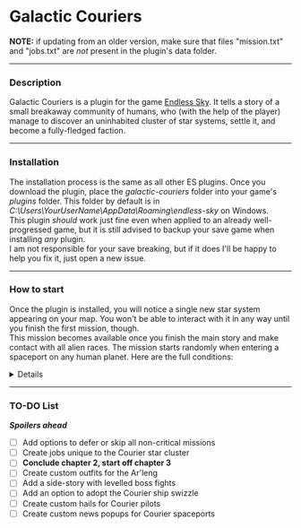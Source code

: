 # Galactic Couriers  
**NOTE:** if updating from an older version, make sure that files "mission.txt" and "jobs.txt" are *not* present in the plugin's data folder.
___  
### Description  
Galactic Couriers is a plugin for the game [Endless Sky](https://github.com/endless-sky/endless-sky). It tells a story of a small breakaway community of humans, who (with the help of the player) manage to discover an uninhabited cluster of star systems, settle it, and become a fully-fledged faction.
___
### Installation  
The installation process is the same as all other ES plugins. Once you download the plugin, place the *galactic-couriers* folder into your game's *plugins* folder. This folder by default is in *C:\Users\YourUserName\AppData\Roaming\endless-sky* on Windows.  
This plugin *should* work just fine even when applied to an already well-progressed game, but it is still advised to backup your save game when installing *any* plugin.  
I am not responsible for your save breaking, but if it does I'll be happy to help you fix it, just open a new issue.  
___  
### How to start  
Once the plugin is installed, you will notice a single new star system appearing on your map. You won't be able to interact with it in any way until you finish the first mission, though.  
This mission becomes available once you finish the main story and make contact with all alien races. The mission starts randomly when entering a spaceport on any human planet. Here are the full conditions:  
<details>

	source
		government "Free Worlds" "Republic" "Syndicate"
	to offer
		has "First Contact: Hai: offered"
		has "First Contact: Remnant: offered"
		has "First Contact: Wanderer: offered"
		has "Coalition: First Contact: offered"
		has "main plot completed"
		random >= 75

</details>  

___  
### TO-DO List  
***Spoilers ahead***
- [ ] Add options to defer or skip all non-critical missions
- [ ] Create jobs unique to the Courier star cluster
- [ ] **Conclude chapter 2, start off chapter 3**
- [ ] Create custom outfits for the Ar'leng
- [ ] Add a side-story with levelled boss fights
- [ ] Add an option to adopt the Courier ship swizzle
- [ ] Create custom hails for Courier pilots
- [ ] Create custom news popups for Courier spaceports

